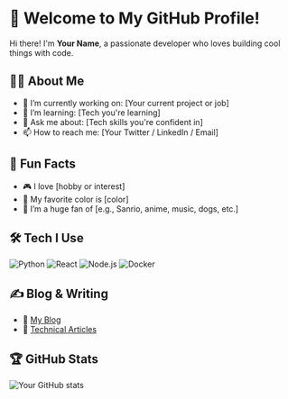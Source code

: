 # 🎉 Welcome to My GitHub Profile!

Hi there! I'm **Your Name**, a passionate developer who loves building cool things with code.

## 👨‍💻 About Me
- 🔭 I’m currently working on: [Your current project or job]
- 🌱 I’m learning: [Tech you're learning]
- 💬 Ask me about: [Tech skills you're confident in]
- 📫 How to reach me: [Your Twitter / LinkedIn / Email]

## 💖 Fun Facts
- 🎮 I love [hobby or interest]
- 🎨 My favorite color is [color]
- 🐶 I’m a huge fan of [e.g., Sanrio, anime, music, dogs, etc.]

## 🛠️ Tech I Use

![Python](https://img.shields.io/badge/-Python-3776AB?style=flat&logo=python&logoColor=white)
![React](https://img.shields.io/badge/-React-61DAFB?style=flat&logo=react&logoColor=white)
![Node.js](https://img.shields.io/badge/-Node.js-339933?style=flat&logo=node.js&logoColor=white)
![Docker](https://img.shields.io/badge/-Docker-2496ED?style=flat&logo=docker&logoColor=white)
<!-- Add more badges here -->

## ✍️ Blog & Writing

- 📝 [My Blog](https://yourblogurl.com)
- 🧠 [Technical Articles](https://dev.to/yourhandle)

## 🏆 GitHub Stats

![Your GitHub stats](https://github-readme-stats.vercel.app/api?username=yourgithubusername&show_icons=true&theme=radical)
